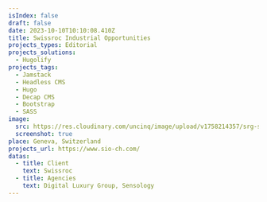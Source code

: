 ```yaml
---
isIndex: false
draft: false
date: 2023-10-10T10:10:08.410Z
title: Swissroc Industrial Opportunities
projects_types: Editorial
projects_solutions:
  - Hugolify
projects_tags:
  - Jamstack
  - Headless CMS
  - Hugo
  - Decap CMS
  - Bootstrap
  - SASS
image:
  src: https://res.cloudinary.com/uncinq/image/upload/v1758214357/srg-sio_pukngf.png
  screenshot: true
place: Geneva, Switzerland
projects_url: https://www.sio-ch.com/
datas:
  - title: Client
    text: Swissroc
  - title: Agencies
    text: Digital Luxury Group, Sensology
---
```


